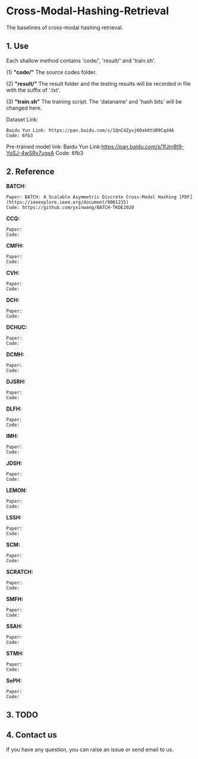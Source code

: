 # Cross-Modal-Hashing-Retrieval
The baselines of cross-modal hashing retrieval.

## 1. Use

Each shallow method contains 'code/', 'result/' and 'train.sh'.

(1) **"code/"** The source codes folder.

(2) **"result/"** The result folder and the testing results will be recorded in file with the suffix of '.txt'.

(3) **"train.sh"** The training script. The 'dataname' and 'hash bits' will be changed here.

Dataset Link:

    Baidu Yun Link: https://pan.baidu.com/s/1QnC4ZyvjKOakKtUR9Cqd4A
    Code: 6fb3
    
Pre-trained model link:
    Baidu Yun Link:https://pan.baidu.com/s/1fJm8t9-YoSJ-4wSRv7ugxA 
    Code: 6fb3 
    
## 2. Reference

**BATCH:**
    
    Paper: BATCH: A Scalable Asymmetric Discrete Cross-Modal Hashing [PDF](https://ieeexplore.ieee.org/document/9001235)
    Code: https://github.com/yxinwang/BATCH-TKDE2020

**CCQ:**
    
    Paper: 
    Code: 

**CMFH:**
    
    Paper: 
    Code:

**CVH:**
    
    Paper: 
    Code: 

**DCH:**
    
    Paper: 
    Code: 

**DCHUC:**
    
    Paper: 
    Code: 

**DCMH:**
    
    Paper: 
    Code: 

**DJSRH:**
    
    Paper: 
    Code: 

**DLFH:**
    
    Paper: 
    Code:  

**IMH:**
    
    Paper: 
    Code: 

**JDSH:**
    
    Paper: 
    Code: 
    
**LEMON:**
    
    Paper: 
    Code: 
    
**LSSH:**
    
    Paper: 
    Code: 
    
**SCM:**
    
    Paper: 
    Code: 
    
**SCRATCH:**
    
    Paper: 
    Code: 
    
**SMFH:**
    
    Paper: 
    Code:

**SSAH:**
    
    Paper: 
    Code:
    
**STMH:**
    
    Paper: 
    Code: 
    
**SePH:**
    
    Paper: 
    Code: 
    
## 3. TODO

## 4. Contact us

If you have any question, you can raise an issue or send email to us.
